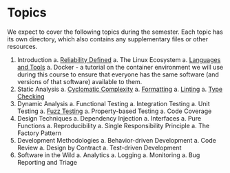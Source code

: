 # Topics

We expect to cover the following topics during the semester. Each topic has its
own directory, which also contains any supplementary files or other resources.

  1. Introduction
     a. [Reliability Defined](reliability-defined/)
     a. The Linux Ecosystem
     a. [Languages and Tools](languages-tools/)
     a. Docker - a tutorial on the container environment we will use during this
        course to ensure that everyone has the same software (and versions of
        that software) available to them.
  1. Static Analysis
     a. [Cyclomatic Complexity](cyclomatic-complexity/)
     a. [Formatting](formatting/)
     a. [Linting](linting/)
     a. [Type Checking](type-checking/)
  1. Dynamic Analysis
     a. Functional Testing
     a. Integration Testing
     a. Unit Testing
     a. [Fuzz Testing](fuzz-testing/)
     a. Property-based Testing
     a. Code Coverage
  1. Design Techniques
     a. Dependency Injection
     a. Interfaces
     a. Pure Functions
     a. Reproducibility
     a. Single Responsibility Principle
     a. The Factory Pattern
  1. Development Methodologies
     a. Behavior-driven Development
     a. Code Review
     a. Design by Contract
     a. Test-driven Development
  1. Software in the Wild
     a. Analytics
     a. Logging
     a. Monitoring
     a. Bug Reporting and Triage

